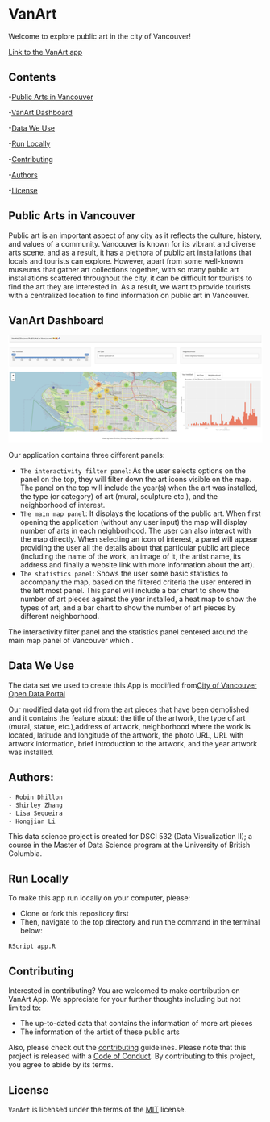 # VanArt
Welcome to explore public art in the city of Vancouver!

[Link to the VanArt app](https://shlrley.shinyapps.io/VanArt/)

## Contents

-[Public Arts in Vancouver](#public-arts-in_vancouver)

-[VanArt Dashboard](#vanart-dashboard)

-[Data We Use](#data-we-use)

-[Run Locally](#run-locally)

-[Contributing](#contributing)

-[Authors](#authors)

-[License](#license)

## Public Arts in Vancouver

Public art is an important aspect of any city as it reflects the culture, history, and values of a community. Vancouver is known for its vibrant and diverse arts scene, and as a result, it has a plethora of public art installations that locals and tourists can explore. However, apart from some well-known museums that gather art collections together, with so many public art installations scattered throughout the city, it can be difficult for tourists to find the art they are interested in. As a result, we want to provide tourists with a centralized location to find information on public art in Vancouver.

## VanArt Dashboard

![](img/VanArt_screenshot.jpg)

Our application contains three different panels:
-   `The interactivity filter panel`: As the user selects options on the panel on the top, 
    they will filter down the art icons visible on the map. The panel on the top will include 
    the year(s) when the art was installed, the type (or category) of art (mural, sculpture etc.), 
    and the neighborhood of interest. 
-   `The main map panel`: It displays the locations of the public art. When first opening the application 
    (without any user input) the map will display number of arts in each neighborhood. The user can also 
    interact with the map directly. When selecting an icon of interest, a panel will appear providing 
    the user all the details about that particular public art piece (including the name of the work, 
    an image of it, the artist name, its address and finally a website link with more information about the art).  
-   `The statistics panel`: Shows the user some basic statistics to accompany the map, based on the 
    filtered criteria the user entered in the left most panel. This panel will include a bar chart 
    to show the number of art pieces against the year installed, a heat map to show the types of art, 
    and a bar chart to show the number of art pieces by different neighborhood.

The interactivity filter panel and the statistics panel centered around the main map panel of Vancouver 
which . 


## Data We Use

The data set we used to create this App is modified from[City of Vancouver Open Data Portal](https://opendata.vancouver.ca/explore/dataset/public-art/export/)

Our modified data got rid from the art pieces that have been demolished and it contains the feature about: the title of the artwork, the type of art (mural, statue, etc.),address of artwork, neighborhood where the work is located, latitude and longitude of the artwork, the photo URL, URL with artwork information, brief introduction to the artwork, and the year artwork was installed.

## Authors:

    - Robin Dhillon
    - Shirley Zhang
    - Lisa Sequeira 
    - Hongjian Li

This data science project is created for DSCI 532 (Data Visualization II); a course in the Master of Data Science program at the University of British Columbia.

## Run Locally

To make this app run locally on your computer, please:
-   Clone or fork this repository first
-   Then, navigate to the top directory and run the command in the terminal below:

```{bash}
RScript app.R
```

## Contributing

Interested in contributing? You are welcomed to make contribution on VanArt App. We appreciate for your further thoughts including but not limited to:
-   The up-to-dated data that contains the information of more art pieces
-   The information of the artist of these public arts

Also, please check out the [contributing](CONTRIBUTING.md) guidelines. Please note that this project is released with a [Code of Conduct](CODE_OF_CONDUCT.md). By contributing to this project, you agree to abide by its terms.


## License

`VanArt` is licensed under the terms of the [MIT](LICENSE) license.
